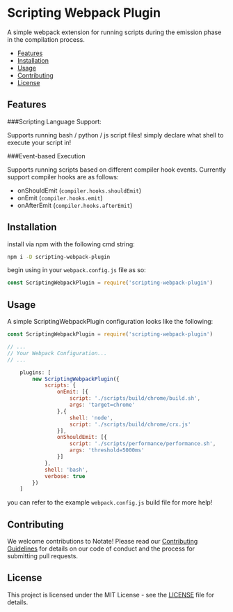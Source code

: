 # Scripting Webpack Plugin

A simple webpack extension for running scripts during the emission phase in the compilation process. 

- [Features](#features)
- [Installation](#installation)
- [Usage](#usage)
- [Contributing](#contributing)
- [License](#license)


## Features

###Scripting Language Support: 

Supports running bash / python / js script files! simply declare what shell to execute your script in!

###Event-based Execution

Supports running scripts based on different compiler hook events. Currently support compiler hooks are as follows:

- onShouldEmit (`compiler.hooks.shouldEmit`)
- onEmit (`compiler.hooks.emit`)
- onAfterEmit (`compiler.hooks.afterEmit`)


## Installation

install via npm with the following cmd string:

```bash
npm i -D scripting-webpack-plugin
```

begin using in your `webpack.config.js` file as so:

```javascript
const ScriptingWebpackPlugin = require('scripting-webpack-plugin')
```


## Usage
A simple ScriptingWebpackPlugin configuration looks like the following: 

```javascript
const ScriptingWebpackPlugin = require('scripting-webpack-plugin')

// ...
// Your Webpack Configuration...
// ...

    plugins: [
        new ScriptingWebpackPlugin({
            scripts: {
                onEmit: [{
                    script: './scripts/build/chrome/build.sh',
                    args: 'target=chrome'
                },{
                    shell: 'node',
                    script: './scripts/build/chrome/crx.js'
                }],
                onShouldEmit: [{
                    script: './scripts/performance/performance.sh',
                    args: 'threshold=5000ms'
                }]
            },
            shell: 'bash',
            verbose: true
        })
    ]
```

you can refer to the example `webpack.config.js` build file for more help!

## Contributing

We welcome contributions to Notate! Please read our [Contributing Guidelines](CONTRIBUTING.md) for details on our code of conduct and the process for submitting pull requests.

## License

This project is licensed under the MIT License - see the [LICENSE](LICENSE) file for details.
